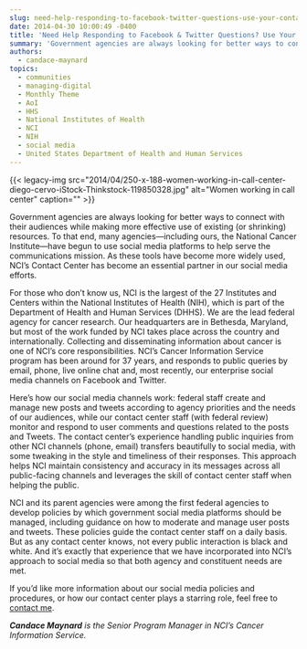 ```yaml
---
slug: need-help-responding-to-facebook-twitter-questions-use-your-contact-center-customer-service-experts
date: 2014-04-30 10:00:49 -0400
title: 'Need Help Responding to Facebook & Twitter Questions? Use Your Contact Center Customer Service Experts'
summary: 'Government agencies are always looking for better ways to connect with their audiences while making more effective use of existing (or shrinking) resources. To that end, many agencies&mdash;including ours, the National Cancer Institute&mdash;have begun to use social media platforms to help serve the communications mission. As these tools have become more widely used, NCI’s Contact'
authors:
  - candace-maynard
topics:
  - communities
  - managing-digital
  - Monthly Theme
  - AoI
  - HHS
  - National Institutes of Health
  - NCI
  - NIH
  - social media
  - United States Department of Health and Human Services
---
```


{{< legacy-img src="2014/04/250-x-188-women-working-in-call-center-diego-cervo-iStock-Thinkstock-119850328.jpg" alt="Women working in call center" caption="" >}} 

Government agencies are always looking for better ways to connect with their audiences while making more effective use of existing (or shrinking) resources. To that end, many agencies—including ours, the National Cancer Institute—have begun to use social media platforms to help serve the communications mission. As these tools have become more widely used, NCI’s Contact Center has become an essential partner in our social media efforts.

For those who don’t know us, NCI is the largest of the 27 Institutes and Centers within the National Institutes of Health (NIH), which is part of the Department of Health and Human Services (DHHS). We are the lead federal agency for cancer research. Our headquarters are in Bethesda, Maryland, but most of the work funded by NCI takes place across the country and internationally. Collecting and disseminating information about cancer is one of NCI’s core responsibilities. NCI’s Cancer Information Service program has been around for 37 years, and responds to public queries by email, phone, live online chat and, most recently, our enterprise social media channels on Facebook and Twitter.

Here&#8217;s how our social media channels work: federal staff create and manage new posts and tweets according to agency priorities and the needs of our audiences, while our contact center staff (with federal review) monitor and respond to user comments and questions related to the posts and Tweets. The contact center’s experience handling public inquiries from other NCI channels (phone, email) transfers beautifully to social media, with some tweaking in the style and timeliness of their responses. This approach helps NCI maintain consistency and accuracy in its messages across all public-facing channels and leverages the skill of contact center staff when helping the public.

NCI and its parent agencies were among the first federal agencies to develop policies by which government social media platforms should be managed, including guidance on how to moderate and manage user posts and tweets. These policies guide the contact center staff on a daily basis. But as any contact center knows, not every public interaction is black and white. And it’s exactly that experience that we have incorporated into NCI’s approach to social media so that both agency and constituent needs are met.

If you&#8217;d like more information about our social media policies and procedures, or how our contact center plays a starring role, feel free to [contact me](mailto:maynarc@mail.nih.gov).

_**Candace Maynard** is the Senior Program Manager in NCI’s Cancer Information Service._